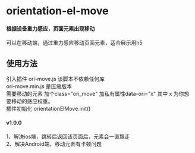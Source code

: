# orientation-el-move 
#### 根据设备重力感应，页面元素出现移动
可以在移动端，通过重力感应移动页面元素，适合展示用h5
## 使用方法
引入插件 ori-move.js 该脚本不依赖任何库<br/>
ori-move.min.js 是压缩版本<br/>
需要移动的元素 加个class="ori_move" 加私有属性data-ori="x" 其中 x 为你想要移动的感应权重。<br/>
插件初始化 orientationElMove.init()<br/>

#### v1.0.0
1、解决ios端，跳转后返回该页面后，元素会一直飘走<br/>
2、解决Android端，移动元素有卡顿问题<br/>
